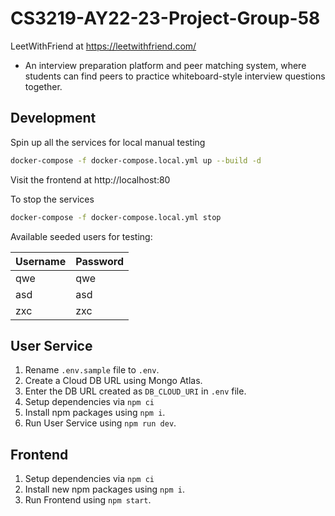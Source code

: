# CS3219-AY22-23-Project-Group-58

LeetWithFriend at https://leetwithfriend.com/

- An interview preparation platform and peer matching system, where students can find peers to practice whiteboard-style interview questions together.

## Development

Spin up all the services for local manual testing

```bash
docker-compose -f docker-compose.local.yml up --build -d
```

Visit the frontend at http://localhost:80

To stop the services

```bash
docker-compose -f docker-compose.local.yml stop
```

Available seeded users for testing:

| Username | Password |
|----------|----------|
| qwe      | qwe      |
| asd      | asd      |
| zxc      | zxc      |

## User Service
1. Rename `.env.sample` file to `.env`.
1. Create a Cloud DB URL using Mongo Atlas.
1. Enter the DB URL created as `DB_CLOUD_URI` in `.env` file.
1. Setup dependencies via `npm ci`
1. Install npm packages using `npm i`.
1. Run User Service using `npm run dev`.

## Frontend
1. Setup dependencies via `npm ci`
1. Install new npm packages using `npm i`.
1. Run Frontend using `npm start`.
